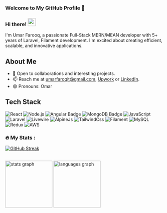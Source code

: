### Welcome to My GitHub Profile 👋

### Hi there! <img src="https://emojis.slackmojis.com/emojis/images/1536351075/4594/blob-wave.gif" width="25"/>
I'm Umar Farooq, a passionate Full-Stack MERN/MEAN developer with 5+ years of Laravel, Filament development. I'm excited about creating efficient, scalable, and innovative applications.

## About Me

- 👯 Open to collaborations and interesting projects.
- 📫 Reach me at umarfaroqit@gmail.com, [Upwork](https://www.upwork.com/freelancers/umarfaruq) or [LinkedIn](https://www.linkedin.com/in/umar-farooq-180ba51ba/).
- 😄 Pronouns: Omar

###

## Tech Stack

![React](https://img.shields.io/badge/React-61DAFB?logo=react&logoColor=white&style=for-the-badge)
![Node.js](https://img.shields.io/badge/Node.js-339933?logo=node.js&logoColor=white&style=for-the-badge)
![Angular Badge](https://img.shields.io/badge/Angular-DD0031?logo=angular&logoColor=white&style=for-the-badge)
![MongoDB Badge](https://img.shields.io/badge/MongoDB-47A248?logo=mongodb&logoColor=white&style=for-the-badge)
![JavaScript](https://img.shields.io/badge/JavaScript-F7DF1E?style=for-the-badge&logo=javascript&logoColor=white)
![Laravel](https://img.shields.io/badge/Laravel-f9322c?style=for-the-badge&logo=laravel&logoColor=white)
![Livewire](https://img.shields.io/badge/Livewire-fb70a9?style=for-the-badge&logo=livewire&logoColor=white)
![AlpineJs](https://img.shields.io/badge/AlpineJs-77c1d2?style=for-the-badge&logo=javascript&logoColor=white)
![TailwindCss](https://img.shields.io/badge/TailwindCss-38bdf8?style=for-the-badge&logo=tailwindcss&logoColor=white)
![Filament](https://img.shields.io/badge/Filament-eab308?style=for-the-badge&logo=laravel&logoColor=white)
![MySQL](https://img.shields.io/badge/MySQL-3e6e93?style=for-the-badge&logo=mysql&logoColor=white)
![Redux](https://img.shields.io/badge/Redux-764ABC?logo=redux&logoColor=white&style=for-the-badge)
![AWS](https://img.shields.io/badge/-GitHub-000000?style=for-the-badge&logo=github&logoColor=white)

### :fire: My Stats :
[![GitHub Streak](https://streak-stats.demolab.com/?user=Umar-Farooq-Shafi)](https://git.io/streak-stats)

<br clear="both">

<div align="left">
  <img src="https://github-readme-stats.vercel.app/api?username=Umar-Farooq-Shafi&hide_title=false&hide_rank=false&show_icons=true&icon_color=ffffff&include_all_commits=true&&disable_animations=false&theme=dark&locale=en&hide_border=false&order=1" height="150" alt="stats graph"  />
  <img src="https://github-readme-stats.vercel.app/api/top-langs?username=Umar-Farooq-Shafi&locale=en&hide_title=false&layout=compact&card_width=320&langs_count=5&theme=dark&hide_border=false&order=2" height="150" alt="languages graph"  />
</div>
